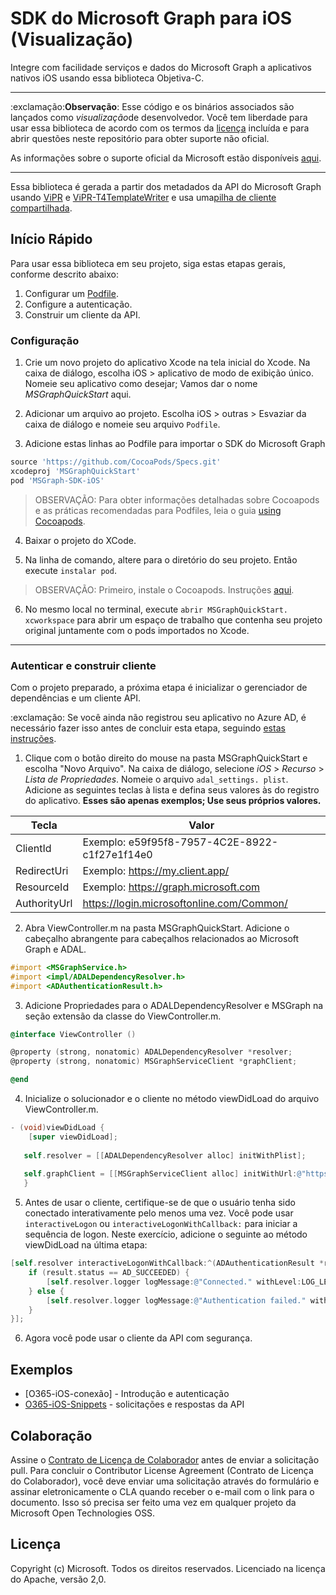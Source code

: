 # SDK do Microsoft Graph para iOS (Visualização)

Integre com facilidade serviços e dados do Microsoft Graph a aplicativos nativos iOS usando essa biblioteca Objetiva-C.

---

:exclamação:**Observação**: Esse código e os binários associados são lançados como *visualização*de desenvolvedor. Você tem liberdade para usar essa biblioteca de acordo com os termos da [licença](/LICENSE) incluída e para abrir questões neste repositório para obter suporte não oficial.

As informações sobre o suporte oficial da Microsoft estão disponíveis [aqui][support-placeholder].

[support-placeholder]: https://support.microsoft.com/

---

Essa biblioteca é gerada a partir dos metadados da API do Microsoft Graph usando [ViPR] e [ViPR-T4TemplateWriter] e usa uma[pilha de cliente compartilhada][orc-for-ios].

[Vipr]: https://github.com/microsoft/vipr
[Vipr-T4TemplateWriter]: https://github.com/msopentech/vipr-t4templatewriter
[orc-for-ios]: https://github.com/msopentech/orc-for-ios

## Início Rápido

Para usar essa biblioteca em seu projeto, siga estas etapas gerais, conforme descrito abaixo:

1. Configurar um [Podfile].
2. Configure a autenticação.
3. Construir um cliente da API.

[Podfile]: https://guides.cocoapods.org/syntax/podfile.html

### Configuração

1. Crie um novo projeto do aplicativo Xcode na tela inicial do Xcode. Na caixa de diálogo, escolha iOS > aplicativo de modo de exibição único. Nomeie seu aplicativo como desejar; Vamos dar o nome *MSGraphQuickStart* aqui.

2. Adicionar um arquivo ao projeto. Escolha iOS > outras > Esvaziar da caixa de diálogo e nomeie seu arquivo `Podfile`.

3. Adicione estas linhas ao Podfile para importar o SDK do Microsoft Graph

 ```ruby
 source 'https://github.com/CocoaPods/Specs.git'
 xcodeproj 'MSGraphQuickStart'
 pod 'MSGraph-SDK-iOS'
 ```

 > OBSERVAÇÃO: Para obter informações detalhadas sobre Cocoapods e as práticas recomendadas para Podfiles, leia o guia [using Cocoapods].

4. Baixar o projeto do XCode.

5. Na linha de comando, altere para o diretório do seu projeto. Então execute `instalar pod`.

 > OBSERVAÇÃO: Primeiro, instale o Cocoapods. Instruções [aqui](https://guides.cocoapods.org/using/getting-started.html).

6. No mesmo local no terminal, execute `abrir MSGraphQuickStart. xcworkspace` para abrir um espaço de trabalho que contenha seu projeto original juntamente com o pods importados no Xcode.

---

### Autenticar e construir cliente

Com o projeto preparado, a próxima etapa é inicializar o gerenciador de dependências e um cliente API.

:exclamação: Se você ainda não registrou seu aplicativo no Azure AD, é necessário fazer isso antes de concluir esta etapa, seguindo [estas instruções][MSDN Add Common Consent].

1. Clique com o botão direito do mouse na pasta MSGraphQuickStart e escolha "Novo Arquivo". Na caixa de diálogo, selecione *iOS* > *Recurso* > *Lista de Propriedades*. Nomeie o arquivo `adal_settings. plist`. Adicione as seguintes teclas à lista e defina seus valores às do registro do aplicativo. **Esses são apenas exemplos; Use seus próprios valores.**

 |Tecla|Valor |
|---|-----|
| ClientId | Exemplo: e59f95f8-7957-4C2E-8922-c1f27e1f14e0 |
| RedirectUri | Exemplo: https://my.client.app/|
| ResourceId | Exemplo: https://graph.microsoft.com |
| AuthorityUrl | https://login.microsoftonline.com/Common/|

2. Abra ViewController.m na pasta MSGraphQuickStart. Adicione o cabeçalho abrangente para cabeçalhos relacionados ao Microsoft Graph e ADAL.

 ```objective-c
 #import <MSGraphService.h>
 #import <impl/ADALDependencyResolver.h>
 #import <ADAuthenticationResult.h>
 ```

3. Adicione Propriedades para o ADALDependencyResolver e MSGraph na seção extensão da classe do ViewController.m.

 ```objective-c
 @interface ViewController ()
 
 @property (strong, nonatomic) ADALDependencyResolver *resolver;
 @property (strong, nonatomic) MSGraphServiceClient *graphClient;
 
 @end
 ```

4. Inicialize o solucionador e o cliente no método viewDidLoad do arquivo ViewController.m.

 ```objective-c
 - (void)viewDidLoad {
     [super viewDidLoad];
     
    self.resolver = [[ADALDependencyResolver alloc] initWithPlist];
    
    self.graphClient = [[MSGraphServiceClient alloc] initWithUrl:@"https://graph.microsoft.com/" dependencyResolver:self.resolver];
    }
 ```

5. Antes de usar o cliente, certifique-se de que o usuário tenha sido conectado interativamente pelo menos uma vez.  Você pode usar `interactiveLogon` ou `interactiveLogonWithCallback:` para iniciar a sequência de logon. Neste exercício, adicione o seguinte ao método viewDidLoad na última etapa:

 ```objective-c
 [self.resolver interactiveLogonWithCallback:^(ADAuthenticationResult *result) {
     if (result.status == AD_SUCCEEDED) {
         [self.resolver.logger logMessage:@"Connected." withLevel:LOG_LEVEL_INFO];
     } else {
         [self.resolver.logger logMessage:@"Authentication failed." withLevel:LOG_LEVEL_ERROR];
     }
 }];
 ```

6. Agora você pode usar o cliente da API com segurança.

[Using Cocoapods]: https://guides.cocoapods.org/using/using-cocoapods.html
[MSDN Add Common Consent]: https://msdn.microsoft.com/en-us/office/office365/howto/add-common-consent-manually

## Exemplos
- [O365-iOS-conexão] - Introdução e autenticação <br />
- [O365-iOS-Snippets] - solicitações e respostas da API

[O365-iOS-Connect]: https://github.com/OfficeDev/O365-iOS-Connect
[O365-iOS-Snippets]: https://github.com/OfficeDev/O365-iOS-Snippets

## Colaboração
Assine o [Contrato de Licença de Colaborador](https://cla2.msopentech.com/) antes de enviar a solicitação pull. Para concluir o Contributor License Agreement (Contrato de Licença do Colaborador), você deve enviar uma solicitação através do formulário e assinar eletronicamente o CLA quando receber o e-mail com o link para o documento. Isso só precisa ser feito uma vez em qualquer projeto da Microsoft Open Technologies OSS.

## Licença
Copyright (c) Microsoft. Todos os direitos reservados. Licenciado na licença do Apache, versão 2,0.
